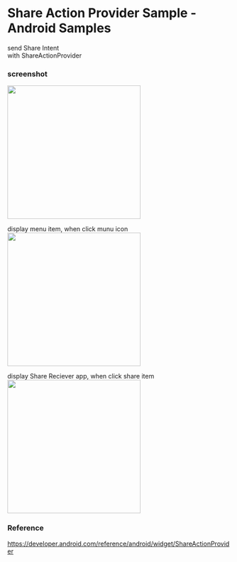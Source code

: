Share Action Provider Sample - Android Samples
===============

send Share Intent <br/>
with ShareActionProvider <br/>

### screenshot <br/>
<image src="https://raw.githubusercontent.com/ohwada/Android_Samples/master/ShareActionProviderSample/screenshot/screenshot_share_action_provider_main.png" width="300" /><br/>

display menu item, when click munu icon  <br/>
<image src="https://raw.githubusercontent.com/ohwada/Android_Samples/master/ShareActionProviderSample/screenshot/screenshot_share_action_provider_menu.png" width="300" /><br/>

display  Share Reciever app, when click share item  <br/>
<image src="https://raw.githubusercontent.com/ohwada/Android_Samples/master/ShareProviderSample/screenshot/screenshot_share_reciever_from_share_provider.png" width="300" /><br/>

### Reference <br/>
https://developer.android.com/reference/android/widget/ShareActionProvider

